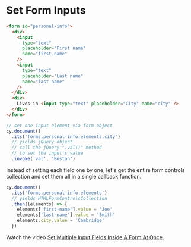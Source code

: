 # Set Form Inputs

<!-- fiddle Set form inputs -->

```html
<form id="personal-info">
  <div>
    <input
      type="text"
      placeholder="First name"
      name="first-name"
    />
    <input
      type="text"
      placeholder="Last name"
      name="last-name"
    />
  </div>
  <div>
    Lives in <input type="text" placeholder="City" name="city" />
  </div>
</form>
```

```js skip
// set one input element via form object
cy.document()
  .its('forms.personal-info.elements.city')
  // yields jQuery object
  // call the jQuery ".val()" method
  // to set the input's value
  .invoke('val', 'Boston')
```

Instead of setting each field one by one, let's get the entire form controls collection and set them all in a single callback function.

```js
cy.document()
  .its('forms.personal-info.elements')
  // yields HTMLFormControlsCollection
  .then((elements) => {
    elements['first-name'].value = 'Joe'
    elements['last-name'].value = 'Smith'
    elements.city.value = 'Cambridge'
  })
```

Watch the video [Set Multiple Input Fields Inside A Form At Once](https://youtu.be/HAJXZ8Pr50E).

<!-- fiddle-end -->
